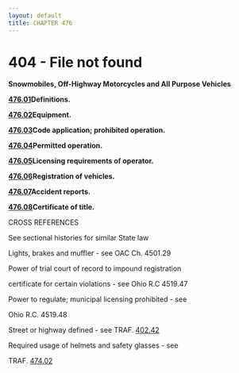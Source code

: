 ```yaml
---
layout: default 
title: CHAPTER 476 
---
```


<H1>404 - File not found</H1>

**Snowmobiles, Off-Highway Motorcycles and All Purpose Vehicles**

[**476.01**](2852e0c8.html)**Definitions.**

[**476.02**](285d45eb.html)**Equipment.**

[**476.03**](2869b814.html)**Code application; prohibited operation.**

[**476.04**](28764ec0.html)**Permitted operation.**

[**476.05**](287eef8f.html)**Licensing requirements of operator.**

[**476.06**](2885c458.html)**Registration of vehicles.**

[**476.07**](288aa4c4.html)**Accident reports.**

[**476.08**](2890b3b9.html)**Certificate of title.**

CROSS REFERENCES

See sectional histories for similar State law

Lights, brakes and muffler - see OAC Ch. 4501.29

Power of trial court of record to impound registration

certificate for certain violations - see Ohio R.C 4519.47

Power to regulate; municipal licensing prohibited - see

Ohio R.C. 4519.48

Street or highway defined - see TRAF. [402.42](1c57fe7a.html)

Required usage of helmets and safety glasses - see

TRAF. [474.02](27a50c7b.html)
